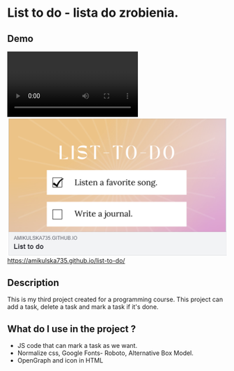 # List to do - lista do zrobienia.
## Demo
![Film](https://user-images.githubusercontent.com/125142821/226424189-36813859-23f8-4b33-9a26-b922e4e9f767.mp4)
![Screenshot](https://github.com/amikulska735/list-to-do/blob/main/images/screenshot.png)
https://amikulska735.github.io/list-to-do/
## Description
This is my third project created for a programming course. This project can add a task, delete a task and mark a task if it's done.
## What do I use in the project ?
- JS code that can mark a task as we want.
- Normalize css, Google Fonts- Roboto, Alternative Box Model.
- OpenGraph and icon in HTML
